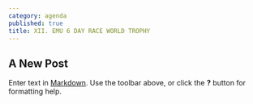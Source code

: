 ```yaml
---
category: agenda
published: true
title: XII. EMU 6 DAY RACE WORLD TROPHY
---
```

## A New Post

Enter text in [Markdown](http://daringfireball.net/projects/markdown/). Use the toolbar above, or click the **?** button for formatting help.
